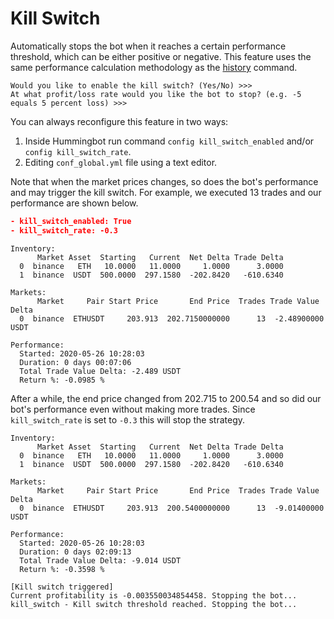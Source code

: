 # Kill Switch

Automatically stops the bot when it reaches a certain performance threshold, which can be either positive or negative. This feature uses the same performance calculation methodology as the [history](/operation/commands/history) command.

```
Would you like to enable the kill switch? (Yes/No) >>>
At what profit/loss rate would you like the bot to stop? (e.g. -5 equals 5 percent loss) >>>
```

You can always reconfigure this feature in two ways:

1. Inside Hummingbot run command `config kill_switch_enabled` and/or `config kill_switch_rate`.
1. Editing `conf_global.yml` file using a text editor.


Note that when the market prices changes, so does the bot's performance and may trigger the kill switch. For example, we executed 13 trades and our performance are shown below.

```json
- kill_switch_enabled: True
- kill_switch_rate: -0.3
```

```
Inventory:                                                                 
      Market Asset  Starting   Current  Net Delta Trade Delta              
  0  binance   ETH   10.0000   11.0000     1.0000      3.0000              
  1  binance  USDT  500.0000  297.1580  -202.8420   -610.6340              
                                                                           
Markets:                                                                   
      Market     Pair Start Price       End Price  Trades Trade Value Delta
  0  binance  ETHUSDT     203.913  202.7150000000      13  -2.48900000 USDT
                                                                           
Performance:                                                               
  Started: 2020-05-26 10:28:03                                             
  Duration: 0 days 00:07:06                                                
  Total Trade Value Delta: -2.489 USDT                                     
  Return %: -0.0985 %
```

After a while, the end price changed from 202.715 to 200.54 and so did our bot's performance even without making more trades. Since `kill_switch_rate` is set to `-0.3` this will stop the strategy.

```
Inventory:                                                                 
      Market Asset  Starting   Current  Net Delta Trade Delta              
  0  binance   ETH   10.0000   11.0000     1.0000      3.0000              
  1  binance  USDT  500.0000  297.1580  -202.8420   -610.6340              
                                                                           
Markets:                                                                   
      Market     Pair Start Price       End Price  Trades Trade Value Delta
  0  binance  ETHUSDT     203.913  200.5400000000      13  -9.01400000 USDT
                                                                           
Performance:                                                               
  Started: 2020-05-26 10:28:03                                             
  Duration: 0 days 02:09:13                                                
  Total Trade Value Delta: -9.014 USDT                                     
  Return %: -0.3598 %                                                        
```
```
[Kill switch triggered]                                   
Current profitability is -0.003550034854458‬. Stopping the bot...
kill_switch - Kill switch threshold reached. Stopping the bot...
```